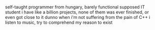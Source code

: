 self-taught programmer from hungary, barely functional supposed IT student
i have like a billion projects, none of them was ever finished, or even got close to it
dunno when i'm not suffering from the pain of C++ i listen to music, try to comprehend my reason to exist
